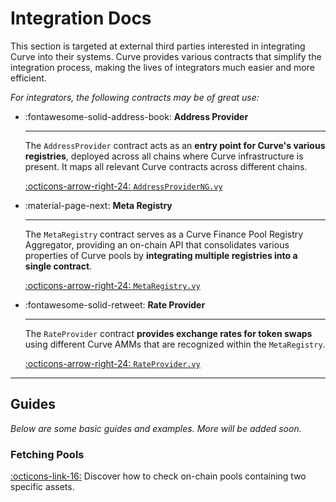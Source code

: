 <h1>Integration Docs</h1>

This section is targeted at external third parties interested in integrating Curve into their systems. Curve provides various contracts that simplify the integration process, making the lives of integrators much easier and more efficient.

*For integrators, the following contracts may be of great use:*

<div class="grid cards" markdown>

-   :fontawesome-solid-address-book: **Address Provider**

    ---

    The `AddressProvider` contract acts as an **entry point for Curve's various registries**, deployed across all chains where Curve infrastructure is present. It maps all relevant Curve contracts across different chains.

    [:octicons-arrow-right-24: `AddressProviderNG.vy`](./address-provider.md)

-   :material-page-next: **Meta Registry**

    ---

    The `MetaRegistry` contract serves as a Curve Finance Pool Registry Aggregator, providing an on-chain API that consolidates various properties of Curve pools by **integrating multiple registries into a single contract**.

    [:octicons-arrow-right-24: `MetaRegistry.vy`](./metaregistry.md)

-   :fontawesome-solid-retweet: **Rate Provider**
    
    ---

    The `RateProvider` contract **provides exchange rates for token swaps** using different Curve AMMs that are recognized within the `MetaRegistry`.

    [:octicons-arrow-right-24: `RateProvider.vy`](./rate-provider.md)

</div>


---


## **Guides**

*Below are some basic guides and examples. More will be added soon.*

### **Fetching Pools** 
[:octicons-link-16:](./metaregistry.md#fetching-liquidity-pools) Discover how to check on-chain pools containing two specific assets.
